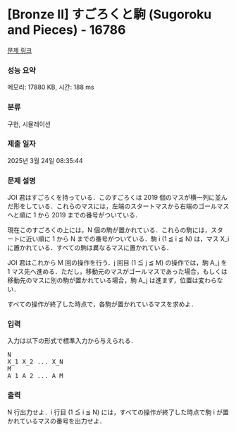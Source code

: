 # [Bronze II] すごろくと駒 (Sugoroku and Pieces) - 16786 

[문제 링크](https://www.acmicpc.net/problem/16786) 

### 성능 요약

메모리: 17880 KB, 시간: 188 ms

### 분류

구현, 시뮬레이션

### 제출 일자

2025년 3월 24일 08:35:44

### 문제 설명

<p>JOI 君はすごろくを持っている．このすごろくは 2019 個のマスが横一列に並んだ形をしている．これらのマスには，左端のスタートマスから右端のゴールマスへと順に 1 から 2019 までの番号がついている．</p>

<p>現在このすごろくの上には，N 個の駒が置かれている．これらの駒には，スタートに近い順に 1 から N までの番号がついている．駒 i (1 ≦ i ≦ N) は，マス X_i に置かれている．すべての駒は異なるマスに置かれている．</p>

<p>JOI 君はこれから M 回の操作を行う．j 回目 (1 ≦ j ≦ M) の操作では，駒 A_j を 1 マス先へ進める．ただし，移動元のマスがゴールマスであった場合，もしくは移動先のマスに別の駒が置かれている場合，駒 A_j は進まず，位置は変わらない．</p>

<p>すべての操作が終了した時点で，各駒が置かれているマスを求めよ．</p>

### 입력 

 <p>入力は以下の形式で標準入力から与えられる．</p>

<pre>N
X_1 X_2 ... X_N
M
A_1 A_2 ... A_M</pre>

### 출력 

 <p>N 行出力せよ．i 行目 (1 ≦ i ≦ N) には，すべての操作が終了した時点で駒 i が置かれているマスの番号を出力せよ．</p>


